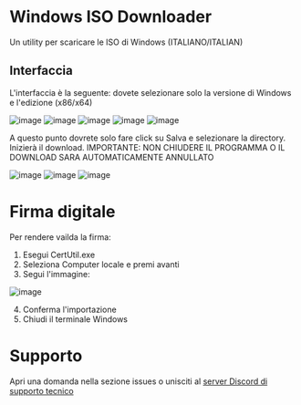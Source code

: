 # Windows ISO Downloader
Un utility per scaricare le ISO di Windows (ITALIANO/ITALIAN)

## Interfaccia
L'interfaccia è la seguente: dovete selezionare solo la versione di Windows e l'edizione (x86/x64)

![image](https://user-images.githubusercontent.com/59311016/136027770-b854a00e-220d-473b-95a6-45717fd30e19.png)
![image](https://user-images.githubusercontent.com/59311016/136027840-06469907-e666-4137-8d39-aee0daa22f19.png)
![image](https://user-images.githubusercontent.com/59311016/134359060-ba0c6402-a383-4cc1-b5a8-81f4b83d2129.png)
![image](https://user-images.githubusercontent.com/59311016/134359113-0435e436-8fbe-4271-8970-3dddb1fae662.png)
![image](https://user-images.githubusercontent.com/59311016/134359170-25edbb38-07d8-4c18-a2b2-28f2c41614db.png)

A questo punto dovrete solo fare click su Salva e selezionare la directory. Inizierà il download. IMPORTANTE: NON CHIUDERE IL PROGRAMMA O IL DOWNLOAD SARA AUTOMATICAMENTE ANNULLATO

![image](https://user-images.githubusercontent.com/59311016/134359643-356b13a3-044e-4698-a2f2-cbc62fd89ebc.png)
![image](https://user-images.githubusercontent.com/59311016/134359826-c42548e5-a7a2-4085-8d0f-045f998f5fc0.png)
![image](https://user-images.githubusercontent.com/59311016/134359915-aaae249f-a094-4401-a1ad-14ac1ac2ecb1.png)

# Firma digitale
Per rendere vailda la firma:

1. Esegui CertUtil.exe
2. Seleziona Computer locale e premi avanti
3. Segui l'immagine: 

![image](https://user-images.githubusercontent.com/59311016/134405501-98c47393-e4c9-491d-9274-20795d47e0ef.png)

4. Conferma l'importazione
5. Chiudi il terminale Windows

# Supporto
Apri una domanda nella sezione issues o unisciti al [server Discord di supporto tecnico](https://discord.gg/Fs72MghVG4)
